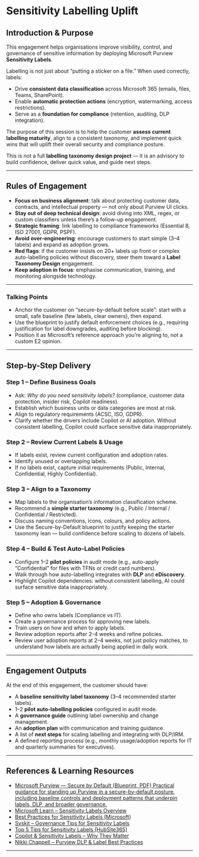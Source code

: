 

# Sensitivity Labelling Uplift

## Introduction & Purpose

This engagement helps organisations improve visibility, control, and governance of sensitive information by deploying Microsoft Purview **Sensitivity Labels**.  

Labelling is not just about “putting a sticker on a file.” When used correctly, labels:  
- Drive **consistent data classification** across Microsoft 365 (emails, files, Teams, SharePoint).  
- Enable **automatic protection actions** (encryption, watermarking, access restrictions).  
- Serve as a **foundation for compliance** (retention, auditing, DLP integration).  

The purpose of this session is to help the customer **assess current labelling maturity**, align to a consistent taxonomy, and implement quick wins that will uplift their overall security and compliance posture.  

This is not a full **labelling taxonomy design project** — it is an advisory to build confidence, deliver quick value, and guide next steps.

---

## Rules of Engagement

- **Focus on business alignment**: talk about protecting customer data, contracts, and intellectual property — not only about Purview UI clicks.  
- **Stay out of deep technical design**: avoid diving into XML, regex, or custom classifiers unless there’s a follow-up engagement.  
- **Strategic framing**: link labelling to compliance frameworks (Essential 8, ISO 27001, GDPR, PSPF).  
- **Avoid over-engineering**: encourage customers to start simple (3–4 labels) and expand as adoption grows.  
- **Red flags**: if the customer insists on 20+ labels up front or complex auto-labelling policies without discovery, steer them toward a **Label Taxonomy Design** engagement.  
- **Keep adoption in focus**: emphasise communication, training, and monitoring alongside technology.

---

### Talking Points
- Anchor the customer on “secure-by-default before scale”: start with a small, safe baseline (few labels, clear owners), then expand.  
- Use the blueprint to justify default enforcement choices (e.g., requiring justification for label downgrades, auditing before blocking).  
- Position it as Microsoft’s reference approach you’re aligning to, not a custom E2 opinion.

---

## Step-by-Step Delivery

### Step 1 – Define Business Goals
- Ask: *Why do you need sensitivity labels?* (compliance, customer data protection, insider risk, Copilot readiness).  
- Establish which business units or data categories are most at risk.  
- Align to regulatory requirements (ACSC, ISO, GDPR).
- Clarify whether the drivers include Copilot or AI adoption. Without consistent labelling, Copilot could surface sensitive data inappropriately.

### Step 2 – Review Current Labels & Usage
- If labels exist, review current configuration and adoption rates.  
- Identify unused or overlapping labels.  
- If no labels exist, capture initial requirements (Public, Internal, Confidential, Highly Confidential).  

### Step 3 – Align to a Taxonomy
- Map labels to the organisation’s information classification scheme.  
- Recommend a **simple starter taxonomy** (e.g., Public / Internal / Confidential / Restricted).  
- Discuss naming conventions, icons, colours, and policy actions. 
- Use the Secure-by-Default blueprint to justify keeping the starter taxonomy lean — build confidence before scaling to dozens of labels.

### Step 4 – Build & Test Auto-Label Policies
- Configure 1–2 **pilot policies** in audit mode (e.g., auto-apply “Confidential” for files with TFNs or credit card numbers).  
- Walk through how auto-labelling integrates with **DLP** and **eDiscovery**.  
- Highlight Copilot dependencies: without consistent labelling, AI could surface sensitive data inappropriately.  

### Step 5 – Adoption & Governance
- Define who owns labels (Compliance vs IT).  
- Create a governance process for approving new labels.  
- Train users on how and when to apply labels.  
- Review adoption reports after 2–4 weeks and refine policies.
- Review user adoption reports at 2–4 weeks, not just policy matches, to understand how labels are actually being applied in daily work.

---

## Engagement Outputs

At the end of this engagement, the customer should have:  
- A **baseline sensitivity label taxonomy** (3–4 recommended starter labels).  
- 1–2 **pilot auto-labelling policies** configured in audit mode.  
- A **governance guide** outlining label ownership and change management.  
- An **adoption plan** with communication and training guidance.  
- A list of **next steps** for scaling labelling and integrating with DLP/IRM.
- A defined reporting process (e.g., monthly usage/adoption reports for IT and quarterly summaries for executives). 

---

## References & Learning Resources

- [Microsoft Purview — Secure by Default (Blueprint, PDF) Practical guidance for standing up Purview in a secure-by-default posture, including baseline controls and deployment patterns that underpin labels, DLP, and broader governance.](https://github.com/microsoft/purview/blob/95e2d91f802804d17f82dd58fd9fe9ce0c470106/purview-blueprints/Secure%20by%20default%20with%20Microsoft%20Purview.pdf)
- [Microsoft Learn – Sensitivity Labels Overview](https://learn.microsoft.com/en-us/microsoft-365/compliance/sensitivity-labels)  
- [Best Practices for Sensitivity Labels (Microsoft)](https://learn.microsoft.com/en-us/purview/data-gov-best-practices-sensitivity-labels)  
- [Syskit – Governance Tips for Sensitivity Labels](https://www.syskit.com/governance-handbook/sensitivity-labels/best-practices-sensitivity-labels/)  
- [Top 5 Tips for Sensitivity Labels (HubSite365)](https://www.hubsite365.com/en-ww/crm-pages/my-top-5-tips-for-sensitivity-labels-in-microsoft-purview.htm)  
- [Copilot & Sensitivity Labels – Why They Matter](https://teamcopilot.nl/2025/02/15/building-a-sensitivity-labeling-strategy-for-microsoft-purview-protecting-data-in-the-age-of-copilot/)  
- [Nikki Chappell – Purview DLP & Label Best Practices](https://nikkichapple.com/microsoft-purview-dlp-best-practices/)  

---
